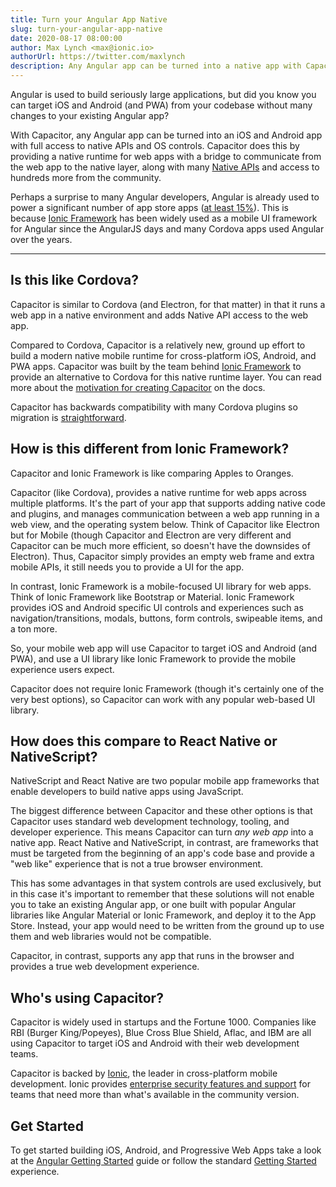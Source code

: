 ```yaml
---
title: Turn your Angular App Native
slug: turn-your-angular-app-native
date: 2020-08-17 08:00:00
author: Max Lynch <max@ionic.io>
authorUrl: https://twitter.com/maxlynch
description: Any Angular app can be turned into a native app with Capacitor
---
```


Angular is used to build seriously large applications, but did you know you can target iOS and Android (and PWA) from your codebase without many changes to your existing Angular app?

With Capacitor, any Angular app can be turned into an iOS and Android app with full access to native APIs and OS controls. Capacitor does this by providing a native runtime for web apps with a bridge to communicate from the web app to the native layer, along with many [Native APIs](https://capacitorjs.com/docs/apis) and access to hundreds more from the community.

Perhaps a surprise to many Angular developers, Angular is already used to power a significant number of app store apps ([at least 15%](https://appfigures.com/top-sdks/development/apps)). This is because [Ionic Framework](https://ionicframework.com/) has been widely used as a mobile UI framework for Angular since the AngularJS days and many Cordova apps used Angular over the years.

<hr class="preview-end">

## Is this like Cordova?

Capacitor is similar to Cordova (and Electron, for that matter) in that it runs a web app in a native environment and adds Native API access to the web app. 

Compared to Cordova, Capacitor is a relatively new, ground up effort to build a modern native mobile runtime for cross-platform iOS, Android, and PWA apps. Capacitor was built by the team behind [Ionic Framework](https://ionicframework.com/) to provide an alternative to Cordova for this native runtime layer. You can read more about the [motivation for creating Capacitor](https://capacitorjs.com/docs/cordova) on the docs.

Capacitor has backwards compatibility with many Cordova plugins so migration is [straightforward](https://capacitorjs.com/cordova).

## How is this different from Ionic Framework?

Capacitor and Ionic Framework is like comparing Apples to Oranges.

Capacitor (like Cordova), provides a native runtime for web apps across multiple platforms. It's the part of your app that supports adding native code and plugins, and manages communication between a web app running in a web view, and the operating system below. Think of Capacitor like Electron but for Mobile (though Capacitor and Electron are very different and Capacitor can be much more efficient, so doesn't have the downsides of Electron). Thus, Capacitor simply provides an empty web frame and extra mobile APIs, it still needs you to provide a UI for the app.

In contrast, Ionic Framework is a mobile-focused UI library for web apps. Think of Ionic Framework like Bootstrap or Material. Ionic Framework provides iOS and Android specific UI controls and experiences such as navigation/transitions, modals, buttons, form controls, swipeable items, and a ton more.

So, your mobile web app will use Capacitor to target iOS and Android (and PWA), and use a UI library like Ionic Framework to provide the mobile experience users expect.

Capacitor does not require Ionic Framework (though it's certainly one of the very best options), so Capacitor can work with any popular web-based UI library.

## How does this compare to React Native or NativeScript?

NativeScript and React Native are two popular mobile app frameworks that enable developers to build native apps using JavaScript.

The biggest difference between Capacitor and these other options is that Capacitor uses standard web development technology, tooling, and developer experience.  This means Capacitor can turn *any web app* into a native app. React Native and NativeScript, in contrast, are frameworks that must be targeted from the beginning of an app's code base and provide a "web like" experience that is not a true browser environment.

This has some advantages in that system controls are used exclusively, but in this case it's important to remember that these solutions will not enable you to take an existing Angular app, or one built with popular Angular libraries like Angular Material or Ionic Framework, and deploy it to the App Store. Instead, your app would need to be written from the ground up to use them and web libraries would not be compatible.

Capacitor, in contrast, supports any app that runs in the browser and provides a true web development experience.

## Who's using Capacitor?

Capacitor is widely used in startups and the Fortune 1000. Companies like RBI (Burger King/Popeyes), Blue Cross Blue Shield, Aflac, and IBM are all using Capacitor to target iOS and Android with their web development teams.

Capacitor is backed by [Ionic](https://ionic.io/), the leader in cross-platform mobile development. Ionic provides [enterprise security features and support](https://ionicframework.com/native) for teams that need more than what's available in the community version.

## Get Started

To get started building iOS, Android, and Progressive Web Apps take a look at the [Angular Getting Started](https://capacitorjs.com/solution/angular) guide or follow the standard [Getting Started](https://capacitorjs.com/docs/getting-started) experience.